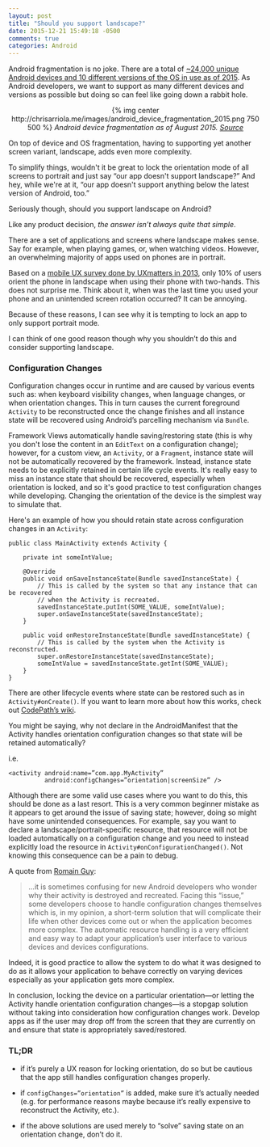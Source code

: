 ```yaml
---
layout: post
title: "Should you support landscape?"
date: 2015-12-21 15:49:18 -0500
comments: true
categories: Android
---
```

Android fragmentation is no joke. There are a total of [~24,000 unique Android devices and 10 different versions of the OS in use as of 2015](http://opensignal.com/reports/2015/08/android-fragmentation/). As Android developers, we want to support as many different devices and versions as possible but doing so can feel like going down a rabbit hole.

<div id="image" style="text-align:center; text-size:10px;">
{% img center http://chrisarriola.me/images/android_device_fragmentation_2015.png 750 500 %}
<i>Android device fragmentation as of August 2015. <a href="http://opensignal.com/reports/2015/08/android-fragmentation">Source</a></i>
</div>

On top of device and OS fragmentation, having to supporting yet another screen variant, landscape, adds even more complexity.

To simplify things, wouldn't it be great to lock the orientation mode of all screens to portrait and just say “our app doesn't support landscape?” And hey, while we're at it, “our app doesn't support anything below the latest version of Android, too.”

Seriously though, should you support landscape on Android?

Like any product decision, *the answer isn’t always quite that simple*.

There are a set of applications and screens where landscape makes sense. Say for example, when playing games, or, when watching videos. However, an overwhelming majority of apps used on phones are in portrait.

Based on a [mobile UX survey done by UXmatters in 2013](http://www.uxmatters.com/mt/archives/2013/02/how-do-users-really-hold-mobile-devices.php), only 10% of users orient the phone in landscape when using their phone with two-hands. This does not surprise me. Think about it, when was the last time you used your phone and an unintended screen rotation occurred? It can be annoying.

Because of these reasons, I can see why it is tempting to lock an app to only support portrait mode.

I can think of one good reason though why you shouldn’t do this and consider supporting landscape.

### Configuration Changes

Configuration changes occur in runtime and are caused by various events such as: when keyboard visibility changes, when language changes, or  when orientation changes. This in turn causes the current foreground `Activity` to be reconstructed once the change finishes and all instance state will be recovered using Android’s parcelling mechanism via `Bundle`.

Framework Views automatically handle saving/restoring state (this is why you don't lose the content in an `EditText` on a configuration change); however, for a custom view, an `Activity`, or a `Fragment`, instance state will not be automatically recovered by the framework. Instead, instance state needs to be explicitly retained in certain life cycle events. It's really easy to miss an instance state that should be recovered, especially when orientation is locked, and so it's good practice to test configuration changes while developing. Changing the orientation of the device is the simplest way to simulate that.

Here's an example of how you should retain state across configuration changes in an `Activity`:

```
public class MainActivity extends Activity {

    private int someIntValue;

    @Override
    public void onSaveInstanceState(Bundle savedInstanceState) {
        // This is called by the system so that any instance that can be recovered
        // when the Activity is recreated.
        savedInstanceState.putInt(SOME_VALUE, someIntValue);
        super.onSaveInstanceState(savedInstanceState);
    }

    public void onRestoreInstanceState(Bundle savedInstanceState) {
        // This is called by the system when the Activity is reconstructed.
        super.onRestoreInstanceState(savedInstanceState);
        someIntValue = savedInstanceState.getInt(SOME_VALUE);
    }
}
```

There are other lifecycle events where state can be restored such as in `Activity#onCreate()`. If you want to learn more about how this works, check out [CodePath’s wiki](https://guides.codepath.com/android/Handling-Configuration-Changes).

You might be saying, why not declare in the AndroidManifest that the Activity handles orientation configuration changes so that state will be retained automatically?

i.e. 

```
<activity android:name=”com.app.MyActivity”
          android:configChanges=”orientation|screenSize” />

```

Although there are some valid use cases where you want to do this, this should be done as a last resort. This is a very common beginner mistake as it appears to get around the issue of saving state; however, doing so might have some unintended consequences. For example, say you want to declare a landscape/portrait-specific resource, that resource will not be loaded automatically on a configuration change and you need to instead explicitly load the resource in `Activity#onConfigurationChanged()`. Not knowing this consequence can be a pain to debug.

A quote from [Romain Guy](http://www.curious-creature.com/):

> ...it is sometimes confusing for new Android developers who wonder why their activity is destroyed and recreated. Facing this “issue,” some developers choose to handle configuration changes themselves which is, in my opinion, a short-term solution that will complicate their life when other devices come out or when the application becomes more complex. The automatic resource handling is a very efficient and easy way to adapt your application’s user interface to various devices and devices configurations.

Indeed, it is good practice to allow the system to do what it was designed to do as it allows your application to behave correctly on varying devices especially as your application gets more complex.

In conclusion, locking the device on a particular orientation—or letting the Activity handle orientation configuration changes—is a stopgap solution without taking into consideration how configuration changes work. Develop apps as if the user may drop off from the screen that they are currently on and ensure that state is appropriately saved/restored.

### TL;DR
 * if it’s purely a UX reason for locking orientation, do so but be cautious that the app still handles configuration changes properly.
 
 * if `configChanges=”orientation”` is added, make sure it’s actually needed (e.g. for performance reasons maybe because it’s really expensive to reconstruct the Activity, etc.).
 
 * if the above solutions are used merely to “solve” saving state on an orientation change, don’t do it.
